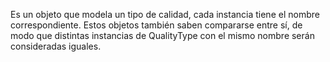 Es un objeto que modela un tipo de calidad, cada instancia tiene el nombre correspondiente. Estos objetos también saben compararse entre sí, de modo que distintas instancias de QualityType con el mismo nombre serán consideradas iguales.